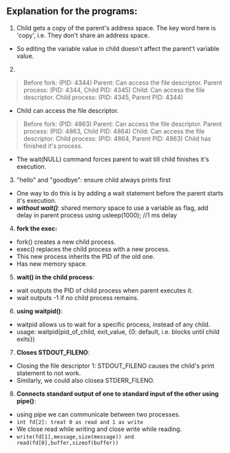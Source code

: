 ## Explanation for the programs:

1. Child gets a copy of the parent's address space. The key word here is 'copy', i.e. They don't share an address space. 
* So editing the variable value in child doesn't affect the parent't variable value.

2. 
> Before fork: (PID: 4344)
Parent: Can access the file descriptor.
Parent process: (PID: 4344, Child PID: 4345)
Child: Can access the file descriptor.
Child process: (PID: 4345, Parent PID: 4344)

* Child can access the file descriptor.


> Before fork: (PID: 4863)
Parent: Can access the file descriptor.
Parent process: (PID: 4863, Child PID: 4864)
Child: Can access the file descriptor.
Child process: (PID: 4864, Parent PID: 4863)
Child has finished it's process.

* The wait(NULL) command forces parent to wait till child finishes it's execution.

3. "hello" and "goodbye": ensure child always prints first
* One way to do this is by adding a wait statement before the parent starts it's execution.
* **_without wait()_**: shared memory space to use a variable as flag, add delay in parent process using usleep(1000); //1 ms delay

4. **fork the exec:**
* fork() creates a new child process.
* exec() replaces the child process with a new process.
* This new process inherits the PID of the old one.
* Has new memory space.

5. **wait() in the child process**:
* wait outputs the PID of child process when parent executes it.
* wait outputs -1 if no child process remains.

6. **using waitpid()**:
* waitpid allows us to wait for a specific process, instead of any child.
* usage: waitpid(pid_of_child, exit_value, {0: default, i.e. blocks until child exits}) 

7. **Closes STDOUT_FILENO**:
* Closing the file descriptor 1: STDOUT_FILENO causes the child's print statement to not work.
* Similarly, we could also closea STDERR_FILENO.

8. **Connects standard output of one to standard input of the other using pipe()**:
* using pipe we can communicate between two processes.
* ```int fd[2]: treat 0 as read and 1 as write ```
* We close read while writing and close write while reading.
* ```write(fd[1],message,size(message)) and read(fd[0],buffer,sizeof(buffer))```
